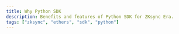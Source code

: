 ```yaml
---
title: Why Python SDK
description: Benefits and features of Python SDK for ZKsync Era.
tags: ["zksync", "ethers", "sdk", "python"]
---
```


